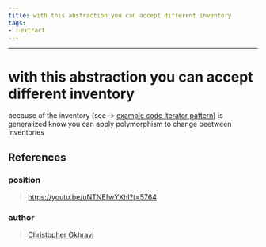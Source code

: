 ```yaml
---
title: with this abstraction you can accept different inventory
tags:
- ✨extract
---
```



---

# with this abstraction you can accept different inventory
because of the inventory (see -> [example code iterator pattern](/Extracts/example%20code%20iterator%20pattern.md)) is generalized know you can apply polymorphism to change beetween inventories
## References

### position
> https://youtu.be/uNTNEfwYXhI?t=5764
### author
> [Christopher Okhravi](/Authors/Christopher%20Okhravi.md)
